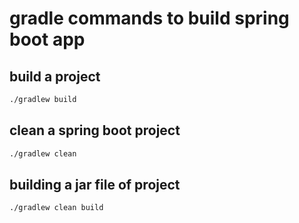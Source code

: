 # gradle commands to build spring boot app

## build a project
```bash
./gradlew build
```

## clean a spring boot project
```bash
./gradlew clean
```

## building a jar file of project
```bash
./gradlew clean build
```